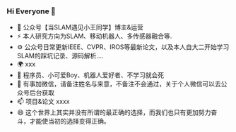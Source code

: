 ### Hi Everyone 👋

<!--
**wangzilongmax/wangzilongmax** is a ✨ _special_ ✨ repository because its `README.md` (this file) appears on your GitHub profile.

!-->

- 🏢 公众号【当SLAM遇见小王同学】博主&运营
- ⚡ 本人研究方向为SLAM、移动机器人、多传感器融合等.
- ⚙️ 公众号日常更新IEEE、CVPR、IROS等最新论文，以及本人自大二开始学习SLAM的踩坑记录、源码解析....
- 🌍 xxx
- 🤔 程序员、小可爱Boy、机器人爱好者、不学习就会死
- 💬 有事加微信，请备注姓名与来意，不备注不会通过，关于个人微信可以去公众号后台获取
- 📫 项目&论文
      xxxx
- 😄 这个世界上其实并没有所谓的最正确的选择，而我们也只有更加努力奋斗，才能使当初的选择变得正确。

